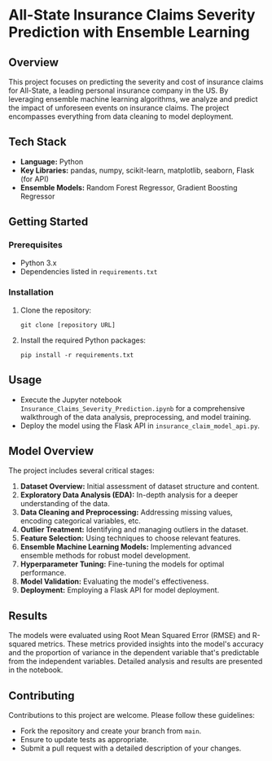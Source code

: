 
# All-State Insurance Claims Severity Prediction with Ensemble Learning

## Overview
This project focuses on predicting the severity and cost of insurance claims for All-State, a leading personal insurance company in the US. By leveraging ensemble machine learning algorithms, we analyze and predict the impact of unforeseen events on insurance claims. The project encompasses everything from data cleaning to model deployment.

## Tech Stack
- **Language:** Python
- **Key Libraries:** pandas, numpy, scikit-learn, matplotlib, seaborn, Flask (for API)
- **Ensemble Models:** Random Forest Regressor, Gradient Boosting Regressor

## Getting Started

### Prerequisites
- Python 3.x
- Dependencies listed in `requirements.txt`

### Installation
1. Clone the repository:
   ```
   git clone [repository URL]
   ```
2. Install the required Python packages:
   ```
   pip install -r requirements.txt
   ```

## Usage
- Execute the Jupyter notebook `Insurance_Claims_Severity_Prediction.ipynb` for a comprehensive walkthrough of the data analysis, preprocessing, and model training.
- Deploy the model using the Flask API in `insurance_claim_model_api.py`.

## Model Overview
The project includes several critical stages:
1. **Dataset Overview:** Initial assessment of dataset structure and content.
2. **Exploratory Data Analysis (EDA):** In-depth analysis for a deeper understanding of the data.
3. **Data Cleaning and Preprocessing:** Addressing missing values, encoding categorical variables, etc.
4. **Outlier Treatment:** Identifying and managing outliers in the dataset.
5. **Feature Selection:** Using techniques to choose relevant features.
6. **Ensemble Machine Learning Models:** Implementing advanced ensemble methods for robust model development.
7. **Hyperparameter Tuning:** Fine-tuning the models for optimal performance.
8. **Model Validation:** Evaluating the model's effectiveness.
9. **Deployment:** Employing a Flask API for model deployment.

## Results
The models were evaluated using Root Mean Squared Error (RMSE) and R-squared metrics. These metrics provided insights into the model's accuracy and the proportion of variance in the dependent variable that's predictable from the independent variables. Detailed analysis and results are presented in the notebook.

## Contributing
Contributions to this project are welcome. Please follow these guidelines:
- Fork the repository and create your branch from `main`.
- Ensure to update tests as appropriate.
- Submit a pull request with a detailed description of your changes.


